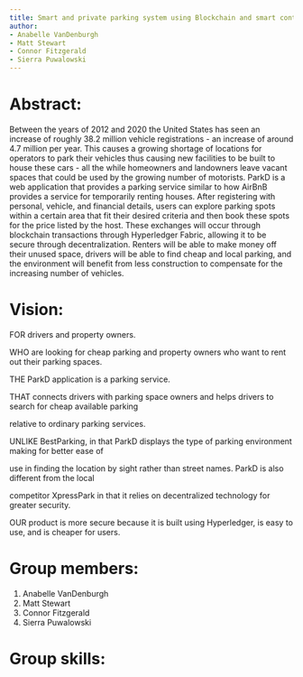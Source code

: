 ```yaml
---
title: Smart and private parking system using Blockchain and smart contracts
author:
- Anabelle VanDenburgh
- Matt Stewart
- Connor Fitzgerald
- Sierra Puwalowski
---
```


# Abstract:

Between the years of 2012 and 2020 the United States has seen an increase of roughly 38.2 million vehicle registrations - an increase of around 4.7 million per year. This causes a growing shortage of locations for operators to park their vehicles thus causing new facilities to be built to house these cars - all the while homeowners and landowners leave vacant spaces that could be used by the growing number of motorists. ParkD is a web application that provides a parking service similar to how AirBnB provides a service for temporarily renting houses. After registering with personal, vehicle, and financial details, users can explore parking spots within a certain area that fit their desired criteria and then book these spots for the price listed by the host. These exchanges will occur through blockchain transactions through Hyperledger Fabric, allowing it to be secure through decentralization. Renters will be able to make money off their unused space, drivers will be able to find cheap and local parking, and the environment will benefit from less construction to compensate for the increasing number of vehicles.

# Vision:
FOR drivers and property owners.

WHO are looking for cheap parking and property owners who want to rent out their parking spaces.

THE ParkD application is a parking service.

THAT connects drivers with parking space owners and helps drivers to search for cheap available parking

relative to ordinary parking services.

UNLIKE BestParking, in that ParkD displays the type of parking environment making for better ease of

use in finding the location by sight rather than street names. ParkD is also different from the local

competitor XpressPark in that it relies on decentralized technology for greater security.

OUR product is more secure because it is built using Hyperledger, is easy to use, and is cheaper for users.

# Group members:
1. Anabelle VanDenburgh
2. Matt Stewart
3. Connor Fitzgerald
4. Sierra Puwalowski

# Group skills:
